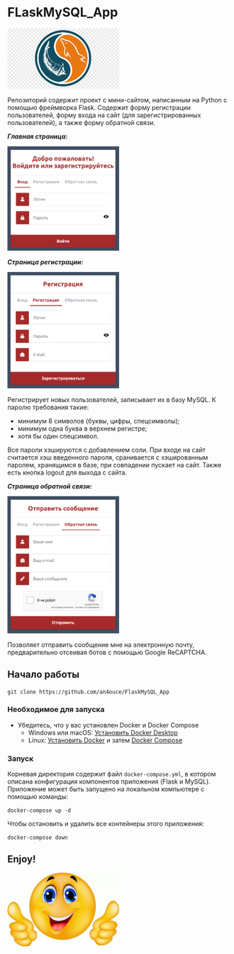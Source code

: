 # FLaskMySQL_App

<img src="pictures/flask_mysql.png" alt="flask_mysql" style="max-width: 50%;">

Репозиторий содержит проект с мини-сайтом, написанным на Python с помощью фреймворка Flask.
Содержит форму регистрации пользователей, форму входа на сайт (для зарегистрированных пользователей), а также форму обратной связи.

***Главная страница:***

<img src="pictures/login.png" alt="login" style="max-width: 50%;">

***Страница регистрации:***

<img src="pictures/register.png" alt="register" style="max-width: 50%;">

Регистрирует новых пользователей, записывает их в базу MySQL. 
К паролю требования такие:
- минимум 8 символов (буквы, цифры, спецсимволы);
- минимум одна буква в верхнем регистре;
- хотя бы один спецсимвол.

Все пароли хэшируются с добавлением соли.
При входе на сайт считается хэш введенного пароля, сранивается с хэшированным паролем, хранящимся в базе, при совпадении пускает на сайт. Также есть кнопка logout для выхода с сайта.

***Страница обратной связи:***

<img src="pictures/message.png" alt="message" style="max-width: 50%;">

Позволяет отправить сообщение мне на электронную почту, предварительно отсеивая ботов с помощью Google ReCAPTCHA.

## Начало работы

```console
git clone https://github.com/an4ouce/FlaskMySQL_App
```

### Необходимое для запуска

- Убедитесь, что у вас установлен Docker и Docker Compose
  - Windows или macOS:
    [Установить Docker Desktop](https://www.docker.com/get-started)
  - Linux: [Установить Docker](https://www.docker.com/get-started) и затем
    [Docker Compose](https://github.com/docker/compose)

### Запуск

Корневая директория содержит файл `docker-compose.yml`, в котором описана конфигурация компонентов приложения (Flask и MySQL). Приложение может быть запущено на локальном компьютере с помощью команды:

```console
docker-compose up -d
```

Чтобы остановить и удалить все контейнеры этого приложения:

```console
docker-compose down
```

## Enjoy! 

<img src="pictures/151599-smaylik-veselyy-14.jpg" alt="enjoy" style="max-width: 50%;">